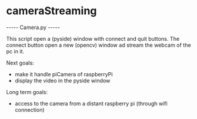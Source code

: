 # cameraStreaming

----- Camera.py -----

This script open a (pyside) window with connect and quit buttons.
The connect button open a new (opencv) window ad stream the webcam of the pc in it.

Next goals:
- make it handle piCamera of raspberryPi
- display the video in the pyside window

Long term goals:
- access to the camera from a distant raspberry pi (through wifi connection)